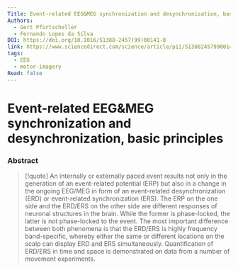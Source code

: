 ```yaml
---
Title: Event-related EEG&MEG synchronization and desynchronization, basic principles
Authors:
  - Gert Pfùrtscheller
  - Fernando Lopes da Silva
DOI: https://doi.org/10.1016/S1388-2457(99)00141-8
link: https://www.sciencedirect.com/science/article/pii/S1388245799001418
tags:
  - EEG
  - motor-imagery
Read: false
---
```


# Event-related EEG&MEG synchronization and desynchronization, basic principles

### Abstract
>[!quote] An internally or externally paced event results not only in the generation of an event-related potential (ERP) but also in a change in the ongoing EEG/MEG in form of an event-related desynchronization (ERD) or event-related synchronization (ERS). The ERP on the one side and the ERD/ERS on the other side are different responses of neuronal structures in the brain. While the former is phase-locked, the latter is not phase-locked to the event. The most important difference between both phenomena is that the ERD/ERS is highly frequency band-specific, whereby either the same or different locations on the scalp can display ERD and ERS simultaneously. Quantification of ERD/ERS in time and space is demonstrated on data from a number of movement experiments.


